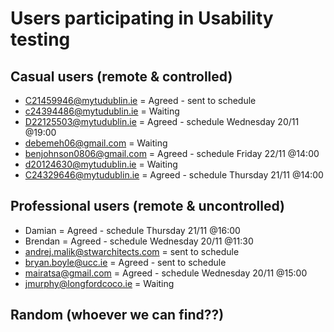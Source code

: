 # Users participating in Usability testing
## Casual users (remote & controlled)
* C21459946@mytudublin.ie = Agreed - sent to schedule
* c24394486@mytudublin.ie = Waiting
* D22125503@mytudublin.ie = Agreed - schedule Wednesday 20/11 @19:00
* debemeh06@gmail.com = Waiting
* benjohnson0806@gmail.com = Agreed - schedule Friday 22/11 @14:00
* d20124630@mytudublin.ie = Waiting
* C24329646@mytudublin.ie = Agreed - schedule Thursday 21/11 @14:00

## Professional users (remote & uncontrolled)
* Damian = Agreed - schedule Thursday 21/11 @16:00
* Brendan = Agreed - schedule Wednesday 20/11 @11:30
* andrej.malik@stwarchitects.com = sent to schedule
* bryan.boyle@ucc.ie = Agreed - sent to schedule
* mairatsa@gmail.com = Agreed - schedule Wednesday 20/11 @15:00
* jmurphy@longfordcoco.ie = Waiting

## Random (whoever we can find??)